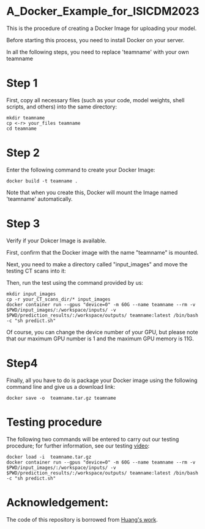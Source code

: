 # A_Docker_Example_for_ISICDM2023
This is the procedure of creating a Docker Image for uploading your model.

Before starting this process, you need to install Docker on your server.

In all the following steps, you need to replace 'teamname' with your own teamname
# Step 1
First, copy all necessary files (such as your code, model weights, shell scripts, and others) into the same directory:
```
mkdir teamname
cp <-r> your_files teamname
cd teamname
```

# Step 2
Enter the following command to create your Docker Image:
```
docker build -t teamname .
```

Note that when you create this, Docker will mount the Image named 'teamname' automatically.

# Step 3

Verify if your Dokcer Image is available.

First, confirm that the Docker image with the name "teamname" is mounted.

Next, you need to make a directory called "input_images" and move the testing CT scans into it:

Then, run the test using the command provided by us:
```
mkdir input_images
cp -r your_CT_scans_dir/* input_images
docker container run --gpus "device=0" -m 60G --name teamname --rm -v $PWD/input_images/:/workspace/inputs/ -v $PWD/prediction_results/:/workspace/outputs/ teamname:latest /bin/bash -c "sh predict.sh"
```

Of course, you can change the device number of your GPU, but please note that our maximum GPU number is 1 and the maximum GPU memory is 11G.


# Step4
Finally, all you have to do is package your Docker image using the following command line and give us a download link:
```
docker save -o  teamname.tar.gz teamname
```

# Testing procedure

The following two commands will be entered to carry out our testing procedure; for further information, see our testing [video](https://github.com/Meiyan88/A_Docker_Example_for_ISICDM2023/blob/main/testing_stage.mp4):
```
docker load -i  teamname.tar.gz
docker container run --gpus "device=0" -m 60G --name teamname --rm -v $PWD/input_images/:/workspace/inputs/ -v $PWD/prediction_results/:/workspace/outputs/ teamname:latest /bin/bash -c "sh predict.sh"
```

# Acknowledgement:

The code of this repository is borrowed from [Huang's work](https://github.com/Ziyan-Huang/FLARE22).
